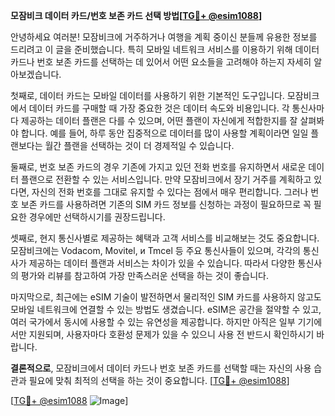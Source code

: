 **모잠비크 데이터 카드/번호 보존 카드 선택 방법[[TG💪+ @esim1088](https://t.me/s/esim1088)]**

안녕하세요 여러분! 모잠비크에 거주하거나 여행을 계획 중이신 분들께 유용한 정보를 드리려고 이 글을 준비했습니다. 특히 모바일 네트워크 서비스를 이용하기 위해 데이터 카드나 번호 보존 카드를 선택하는 데 있어서 어떤 요소들을 고려해야 하는지 자세히 알아보겠습니다.

첫째로, 데이터 카드는 모바일 데이터를 사용하기 위한 기본적인 도구입니다. 모잠비크에서 데이터 카드를 구매할 때 가장 중요한 것은 데이터 속도와 비용입니다. 각 통신사마다 제공하는 데이터 플랜은 다를 수 있으며, 어떤 플랜이 자신에게 적합한지를 잘 살펴봐야 합니다. 예를 들어, 하루 동안 집중적으로 데이터를 많이 사용할 계획이라면 일일 플랜보다는 월간 플랜을 선택하는 것이 더 경제적일 수 있습니다.

둘째로, 번호 보존 카드의 경우 기존에 가지고 있던 전화 번호를 유지하면서 새로운 데이터 플랜으로 전환할 수 있는 서비스입니다. 만약 모잠비크에서 장기 거주를 계획하고 있다면, 자신의 전화 번호를 그대로 유지할 수 있다는 점에서 매우 편리합니다. 그러나 번호 보존 카드를 사용하려면 기존의 SIM 카드 정보를 신청하는 과정이 필요하므로 꼭 필요한 경우에만 선택하시기를 권장드립니다.

셋째로, 현지 통신사별로 제공하는 혜택과 고객 서비스를 비교해보는 것도 중요합니다. 모잠비크에는 Vodacom, Movitel, и Tmcel 등 주요 통신사들이 있으며, 각각의 통신사가 제공하는 데이터 플랜과 서비스는 차이가 있을 수 있습니다. 따라서 다양한 통신사의 평가와 리뷰를 참고하여 가장 만족스러운 선택을 하는 것이 좋습니다.

마지막으로, 최근에는 eSIM 기술이 발전하면서 물리적인 SIM 카드를 사용하지 않고도 모바일 네트워크에 연결할 수 있는 방법도 생겼습니다. eSIM은 공간을 절약할 수 있고, 여러 국가에서 동시에 사용할 수 있는 유연성을 제공합니다. 하지만 아직은 일부 기기에서만 지원되며, 사용자마다 호환성 문제가 있을 수 있으니 사용 전 반드시 확인하시기 바랍니다.

**결론적으로**, 모잠비크에서 데이터 카드나 번호 보존 카드를 선택할 때는 자신의 사용 습관과 필요에 맞춰 최적의 선택을 하는 것이 중요합니다. [[TG💪+ @esim1088](https://t.me/s/esim1088)]

[[TG💪+ @esim1088](https://t.me/s/esim1088) ![Image](https://i.postimg.cc/Y0z9fWf4/image.png)]